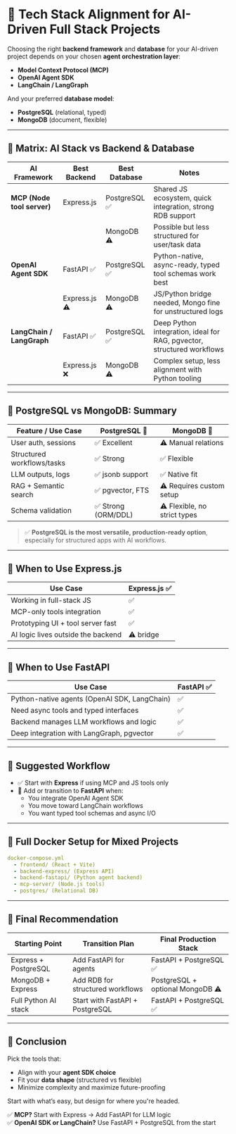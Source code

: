 # 🧭 Tech Stack Alignment for AI-Driven Full Stack Projects

Choosing the right **backend framework** and **database** for your AI-driven project depends on your chosen **agent orchestration layer**:

- **Model Context Protocol (MCP)**
- **OpenAI Agent SDK**
- **LangChain / LangGraph**

And your preferred **database model**:

- **PostgreSQL** (relational, typed)
- **MongoDB** (document, flexible)

---

## 🔀 Matrix: AI Stack vs Backend & Database

| AI Framework               | Best Backend  | Best Database | Notes                                                                  |
| -------------------------- | ------------- | ------------- | ---------------------------------------------------------------------- |
| **MCP (Node tool server)** | Express.js    | PostgreSQL ✅  | Shared JS ecosystem, quick integration, strong RDB support             |
|                            |               | MongoDB ⚠️    | Possible but less structured for user/task data                        |
| **OpenAI Agent SDK**       | FastAPI ✅     | PostgreSQL ✅  | Python-native, async-ready, typed tool schemas work best               |
|                            | Express.js ⚠️ | MongoDB ⚠️    | JS/Python bridge needed, Mongo fine for unstructured logs              |
| **LangChain / LangGraph**  | FastAPI ✅     | PostgreSQL ✅  | Deep Python integration, ideal for RAG, pgvector, structured workflows |
|                            | Express.js ❌  | MongoDB ⚠️    | Complex setup, less alignment with Python tooling                      |

---

## 🧱 PostgreSQL vs MongoDB: Summary

| Feature / Use Case         | PostgreSQL 🔵      | MongoDB 🔹                   |
| -------------------------- | ------------------ | ---------------------------- |
| User auth, sessions        | ✅ Excellent        | ⚠️ Manual relations          |
| Structured workflows/tasks | ✅ Strong           | ✅ Flexible                   |
| LLM outputs, logs          | ✅ jsonb support    | ✅ Native fit                 |
| RAG + Semantic search      | ✅ pgvector, FTS    | ⚠️ Requires custom setup     |
| Schema validation          | ✅ Strong (ORM/DDL) | ⚠️ Flexible, no strict types |

> ✅ **PostgreSQL is the most versatile, production-ready option**, especially for structured apps with AI workflows.

---

## 🧠 When to Use Express.js

| Use Case                           | Express.js ✅ |
| ---------------------------------- | ------------ |
| Working in full-stack JS           | ✅            |
| MCP-only tools integration         | ✅            |
| Prototyping UI + tool server fast  | ✅            |
| AI logic lives outside the backend | ⚠️ bridge    |

---

## 🧠 When to Use FastAPI

| Use Case                                     | FastAPI ✅ |
| -------------------------------------------- | --------- |
| Python-native agents (OpenAI SDK, LangChain) | ✅         |
| Need async tools and typed interfaces        | ✅         |
| Backend manages LLM workflows and logic      | ✅         |
| Deep integration with LangGraph, pgvector    | ✅         |

---

## 🧭 Suggested Workflow

- ✅ Start with **Express** if using MCP and JS tools only
- 🔄 Add or transition to **FastAPI** when:
  - You integrate OpenAI Agent SDK
  - You move toward LangChain workflows
  - You want typed tool schemas and async I/O

---

## 🐳 Full Docker Setup for Mixed Projects

```yaml
docker-compose.yml
  - frontend/ (React + Vite)
  - backend-express/ (Express API)
  - backend-fastapi/ (Python agent backend)
  - mcp-server/ (Node.js tools)
  - postgres/ (Relational DB)
```

---

## 🏁 Final Recommendation

| Starting Point       | Transition Plan                  | Final Production Stack           |
| -------------------- | -------------------------------- | -------------------------------- |
| Express + PostgreSQL | Add FastAPI for agents           | FastAPI + PostgreSQL ✅           |
| MongoDB + Express    | Add RDB for structured workflows | PostgreSQL + optional MongoDB ⚠️ |
| Full Python AI stack | Start with FastAPI + PostgreSQL  | FastAPI + PostgreSQL ✅           |

---

## 📌 Conclusion

Pick the tools that:

- Align with your **agent SDK choice**
- Fit your **data shape** (structured vs flexible)
- Minimize complexity and maximize future-proofing

Start with what’s easy, but design for where you're headed.

✅ **MCP?** Start with Express → Add FastAPI for LLM logic\
✅ **OpenAI SDK or LangChain?** Use FastAPI + PostgreSQL from the start

